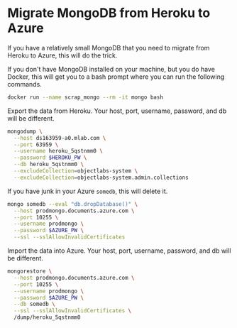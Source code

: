 # Migrate MongoDB from Heroku to Azure

If you have a relatively small MongoDB that you need to migrate from Heroku
to Azure, this will do the trick.

If you don't have MongoDB installed on your machine, but you do have 
Docker, this will get you to a bash prompt where you can run the
following commands.

```bash
docker run --name scrap_mongo --rm -it mongo bash
```

Export the data from Heroku. 
Your host, port, username, password, and db will be different.

```bash
mongodump \
  --host ds163959-a0.mlab.com \
  --port 63959 \
  --username heroku_5qstnmm0 \
  --password $HEROKU_PW \
  --db heroku_5qstnmm0 \
  --excludeCollection=objectlabs-system \
  --excludeCollection=objectlabs-system.admin.collections
```

If you have junk in your Azure `somedb`, this will delete it.

```bash
mongo somedb --eval "db.dropDatabase()" \
  --host prodmongo.documents.azure.com \
  --port 10255 \
  --username prodmongo \
  --password $AZURE_PW \
  --ssl --sslAllowInvalidCertificates
```

Import the data into Azure. 
Your host, port, username, password, and db will be different.

```bash
mongorestore \
  --host prodmongo.documents.azure.com \
  --port 10255 \
  --username prodmongo \
  --password $AZURE_PW \
  --db somedb \
  --ssl --sslAllowInvalidCertificates \
  /dump/heroku_5qstnmm0
```
